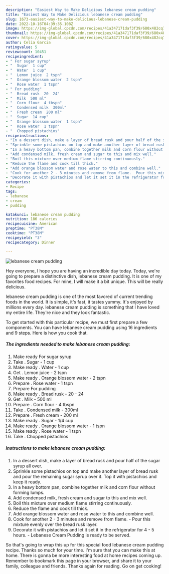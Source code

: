 ```yaml
---
description: "Easiest Way to Make Delicious lebanese cream pudding"
title: "Easiest Way to Make Delicious lebanese cream pudding"
slug: 1673-easiest-way-to-make-delicious-lebanese-cream-pudding
date: 2022-10-16T04:39:35.108Z
image: https://img-global.cpcdn.com/recipes/41a347171daf3f39/680x482cq70/lebanese-cream-pudding-recipe-main-photo.jpg
thumbnail: https://img-global.cpcdn.com/recipes/41a347171daf3f39/680x482cq70/lebanese-cream-pudding-recipe-main-photo.jpg
cover: https://img-global.cpcdn.com/recipes/41a347171daf3f39/680x482cq70/lebanese-cream-pudding-recipe-main-photo.jpg
author: Celia Garcia
ratingvalue: 5
reviewcount: 10451
recipeingredient:
- " For sugar syrup"
- "  Sugar  1 cup"
- "  Water  1 cup"
- "  Lemon juice  2 tspn"
- "  Orange blossom water  2 tspn"
- "  Rose water  1 tspn"
- " For pudding"
- "  Bread rusk  20  24"
- "  Milk  500 ml"
- "  Corn flour  4 tbspn"
- "  Condensed milk  300ml"
- "  Fresh cream  200 ml"
- "  Sugar  14 cup"
- "  Orange blossom water  1 tspn"
- "  Rose water  1 tspn"
- "  Chopped pistachios"
recipeinstructions:
- "In a dessert dish, make a layer of bread rusk and pour half of the sugar syrup all over."
- "Sprinkle some pistachios on top and make another layer of bread rusk and pour the remaining sugar syrup over it. Top it with pistachios and keep it ready."
- "In a heavy bottom pan, combine together milk and corn flour without forming lumps."
- "Add condensed milk, fresh cream and sugar to this and mix well."
- "Boil this mixture over medium flame stirring continuously."
- "Reduce the flame and cook till thick."
- "Add orange blossom water and rose water to this and combine well."
- "Cook for another 2 - 3 minutes and remove from flame.  Pour this mixture evenly over the bread rusk layer."
- "Decorate it with pistachios and let it set it in the refrigerator for 4 - 5 hours. Lebanese Cream Pudding is ready to be served."
categories:
- Recipe
tags:
- lebanese
- cream
- pudding

katakunci: lebanese cream pudding 
nutrition: 186 calories
recipecuisine: American
preptime: "PT38M"
cooktime: "PT38M"
recipeyield: "3"
recipecategory: Dinner

---
```



![lebanese cream pudding](https://img-global.cpcdn.com/recipes/41a347171daf3f39/680x482cq70/lebanese-cream-pudding-recipe-main-photo.jpg)

Hey everyone, I hope you are having an incredible day today. Today, we're going to prepare a distinctive dish, lebanese cream pudding. It is one of my favorites food recipes. For mine, I will make it a bit unique. This will be really delicious.

lebanese cream pudding is one of the most favored of current trending foods in the world. It is simple, it's fast, it tastes yummy. It's enjoyed by millions every day. lebanese cream pudding is something that I have loved my entire life. They're nice and they look fantastic.




To get started with this particular recipe, we must first prepare a few components. You can have lebanese cream pudding using 16 ingredients and 9 steps. Here is how you cook that.

<!--inarticleads1-->

##### The ingredients needed to make lebanese cream pudding:

1. Make ready  For sugar syrup
1. Take  . Sugar - 1 cup
1. Make ready  . Water - 1 cup
1. Get  . Lemon juice - 2 tspn
1. Make ready  . Orange blossom water - 2 tspn
1. Prepare  . Rose water - 1 tspn
1. Prepare  For pudding
1. Make ready  . Bread rusk - 20 - 24
1. Get  . Milk - 500 ml
1. Prepare  . Corn flour - 4 tbspn
1. Take  . Condensed milk - 300ml
1. Prepare  . Fresh cream - 200 ml
1. Make ready  . Sugar - 1/4 cup
1. Make ready  . Orange blossom water - 1 tspn
1. Make ready  . Rose water - 1 tspn
1. Take  . Chopped pistachios




<!--inarticleads2-->

##### Instructions to make lebanese cream pudding:

1. In a dessert dish, make a layer of bread rusk and pour half of the sugar syrup all over.
1. Sprinkle some pistachios on top and make another layer of bread rusk and pour the remaining sugar syrup over it. Top it with pistachios and keep it ready.
1. In a heavy bottom pan, combine together milk and corn flour without forming lumps.
1. Add condensed milk, fresh cream and sugar to this and mix well.
1. Boil this mixture over medium flame stirring continuously.
1. Reduce the flame and cook till thick.
1. Add orange blossom water and rose water to this and combine well.
1. Cook for another 2 - 3 minutes and remove from flame. -  Pour this mixture evenly over the bread rusk layer.
1. Decorate it with pistachios and let it set it in the refrigerator for 4 - 5 hours. - Lebanese Cream Pudding is ready to be served.




So that's going to wrap this up for this special food lebanese cream pudding recipe. Thanks so much for your time. I'm sure that you can make this at home. There is gonna be more interesting food at home recipes coming up. Remember to bookmark this page in your browser, and share it to your family, colleague and friends. Thanks again for reading. Go on get cooking!
